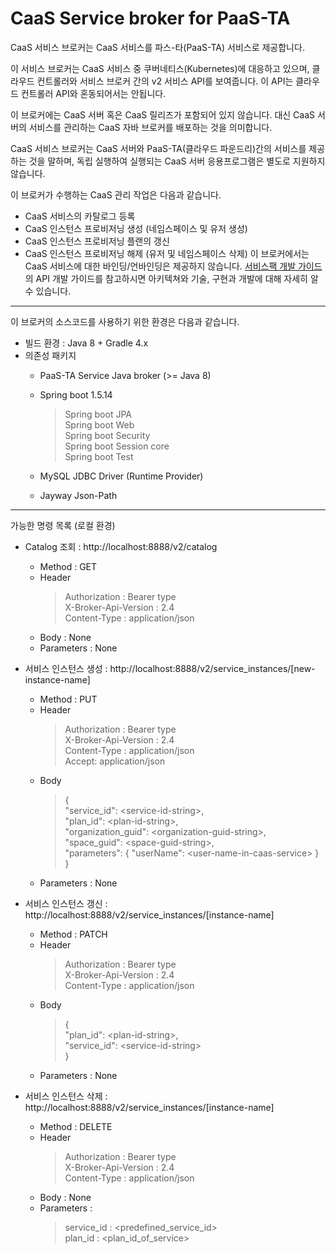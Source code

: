 ﻿CaaS Service broker for PaaS-TA
==================
CaaS 서비스 브로커는 CaaS 서비스를 파스-타(PaaS-TA) 서비스로 제공합니다.

이 서비스 브로커는 CaaS 서비스 중 쿠버네티스(Kubernetes)에 대응하고 있으며, 클라우드 컨트롤러와 서비스 브로커 간의 v2 서비스 API를 보여줍니다. 
이 API는 클라우드 컨트롤러 API와 혼동되어서는 안됩니다.

이 브로커에는 CaaS 서버 혹은 CaaS 릴리즈가 포함되어 있지 않습니다.
대신 CaaS 서버의 서비스를 관리하는 CaaS 자바 브로커를 배포하는 것을 의미합니다.

CaaS 서비스 브로커는 CaaS 서버와 PaaS-TA(클라우드 파운드리)간의 서비스를 제공하는 것을 말하며, 독립 실행하여 실행되는 CaaS 서버 응용프로그램은 별도로 지원하지 않습니다.

이 브로커가 수행하는 CaaS 관리 작업은 다음과 같습니다.
- CaaS 서비스의 카탈로그 등록
- CaaS 인스턴스 프로비저닝 생성 (네임스페이스 및 유저 생성)
- CaaS 인스턴스 프로비저닝 플랜의 갱신
- CaaS 인스턴스 프로비저닝 해제 (유저 및 네임스페이스 삭제)
이 브로커에서는 CaaS 서비스에 대한 바인딩/언바인딩은 제공하지 않습니다.
[서비스팩 개발 가이드](https://github.com/PaaS-TA/Documents-PaaSTA-1.0/blob/master/Development-Guide/ServicePack_develope_guide.md)의 API 개발 가이드를 참고하시면 아키텍쳐와 기술, 구현과 개발에 대해 자세히 알 수 있습니다.

--------------------
이 브로커의 소스코드를 사용하기 위한 환경은 다음과 같습니다.
- 빌드 환경 : Java 8 + Gradle 4.x
- 의존성 패키지
  - PaaS-TA Service Java broker (>= Java 8)
  - Spring boot 1.5.14
    > Spring boot JPA \
      Spring boot Web \
      Spring boot Security \
      Spring boot Session core \
      Spring boot Test
  
  - MySQL JDBC Driver (Runtime Provider)
  - Jayway Json-Path

----------

가능한 명령 목록 (로컬 환경)

- Catalog 조회 : http://localhost:8888/v2/catalog
  - Method : GET 
  - Header
    > Authorization : Bearer type \
      X-Broker-Api-Version : 2.4 \
      Content-Type : application/json
  - Body : None 
  - Parameters : None

- 서비스 인스턴스 생성 : http://localhost:8888/v2/service_instances/[new-instance-name]
  - Method : PUT 
  - Header
    > Authorization : Bearer type \
      X-Broker-Api-Version : 2.4 \
      Content-Type : application/json \
      Accept: application/json
  - Body
    > { \
        "service_id": \<service-id-string\>, \
        "plan_id": \<plan-id-string\>, \
        "organization_guid": \<organization-guid-string\>, \
        "space_guid": \<space-guid-string\>, \
        "parameters": { "userName": \<user-name-in-caas-service\> } \
      }
  - Parameters : None

- 서비스 인스턴스 갱신 : http://localhost:8888/v2/service_instances/[instance-name]
  - Method : PATCH 
  - Header
    > Authorization : Bearer type \
      X-Broker-Api-Version : 2.4 \
      Content-Type : application/json 
  - Body
    > { \
        "plan_id": \<plan-id-string\>, \
        "service_id": \<service-id-string\> \
      } 
  - Parameters : None

- 서비스 인스턴스 삭제 : http://localhost:8888/v2/service_instances/[instance-name]
  - Method : DELETE 
  - Header
    > Authorization : Bearer type \
      X-Broker-Api-Version : 2.4 \
      Content-Type : application/json 
  - Body : None
  - Parameters : 
    > service_id : \<predefined_service_id\> \
      plan_id : \<plan_id_of_service\>

